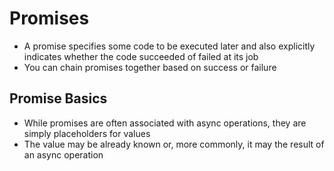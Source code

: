 # Promises

- A promise specifies some code to be executed later and also explicitly 
indicates whether the code succeeded of failed at its job
- You can chain promises together based on success or failure

## Promise Basics

- While promises are often associated with async operations, they are simply placeholders for values
- The value may be already known or, more commonly, it may the result of an async operation